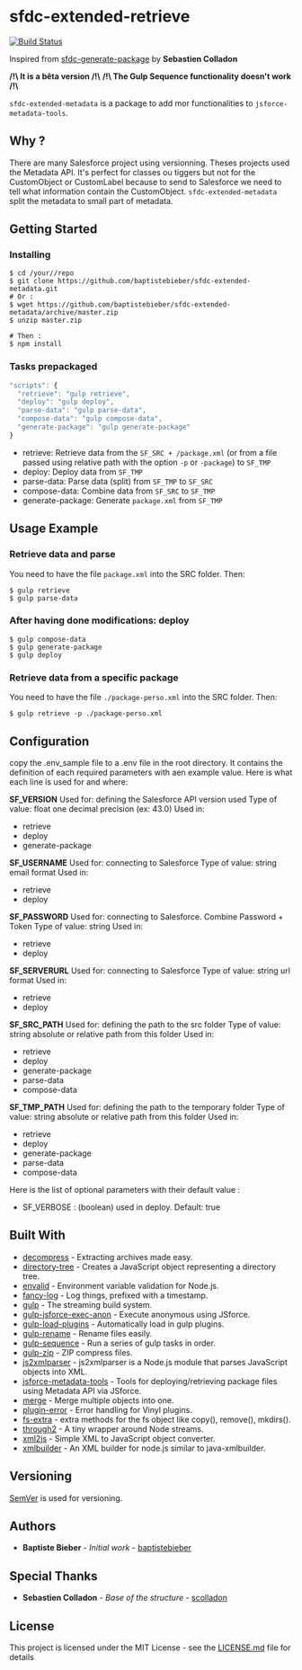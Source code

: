 # sfdc-extended-retrieve

[![Build Status](https://travis-ci.org/baptistebieber/sfdc-extended-metadata.svg?branch=master)](https://travis-ci.org/baptistebieber/sfdc-extended-metadata)

Inspired from [sfdc-generate-package](https://github.com/scolladon/sfdc-generate-package) by **Sebastien Colladon**

**/!\ It is a bêta version /!\\**
**/!\ The Gulp Sequence functionality doesn't work /!\\**

`sfdc-extended-metadata` is a package to add mor functionalities to `jsforce-metadata-tools`.


## Why ?
There are many Salesforce project using versionning. Theses projects used the Metadata API.
It's perfect for classes ou tiggers but not for the CustomObject or CustomLabel because to send to Salesforce we need to tell what information contain the CustomObject.
`sfdc-extended-metadata` split the metadata to small part of metadata.


## Getting Started

### Installing

```
$ cd /your//repo
$ git clone https://github.com/baptistebieber/sfdc-extended-metadata.git
# Or :
$ wget https://github.com/baptistebieber/sfdc-extended-metadata/archive/master.zip
$ unzip master.zip

# Then :
$ npm install
```

### Tasks prepackaged
```javascript
"scripts": {
  "retrieve": "gulp retrieve",
  "deploy": "gulp deploy",
  "parse-data": "gulp parse-data",
  "compose-data": "gulp compose-data",
  "generate-package": "gulp generate-package"
}
```

* retrieve: Retrieve data from the `SF_SRC + /package.xml` (or from a file passed using relative path with the option `-p` or `-package`) to `SF_TMP`
* deploy: Deploy data from `SF_TMP`
* parse-data: Parse data (split) from `SF_TMP` to `SF_SRC`
* compose-data: Combine data from `SF_SRC` to `SF_TMP`
* generate-package: Generate `package.xml` from `SF_TMP`


## Usage Example

### Retrieve data and parse
You need to have the file `package.xml` into the SRC folder.
Then:
```
$ gulp retrieve
$ gulp parse-data
```

### After having done modifications: deploy
```
$ gulp compose-data
$ gulp generate-package
$ gulp deploy
```

### Retrieve data from a specific package
You need to have the file `./package-perso.xml` into the SRC folder.
Then:
```
$ gulp retrieve -p ./package-perso.xml
```


## Configuration
copy the .env_sample file to a .env file in the root directory.
It contains the definition of each required parameters with aen example value.
Here is what each line is used for and where:

**SF_VERSION**
Used for: defining the Salesforce API version used
Type of value: float one decimal precision (ex: 43.0)
Used in:
* retrieve
* deploy
* generate-package

**SF_USERNAME**
Used for: connecting to Salesforce
Type of value: string email format
Used in:
* retrieve
* deploy

**SF_PASSWORD**
Used for: connecting to Salesforce. Combine Password + Token
Type of value: string
Used in:
* retrieve
* deploy

**SF_SERVERURL**
Used for: connecting to Salesforce
Type of value: string url format
Used in:
* retrieve
* deploy

**SF_SRC_PATH**
Used for: defining the path to the src folder
Type of value: string absolute or relative path from this folder
Used in:
* retrieve
* deploy
* generate-package
* parse-data
* compose-data

**SF_TMP_PATH**
Used for: defining the path to the temporary folder
Type of value: string absolute or relative path from this folder
Used in:
* retrieve
* deploy
* generate-package
* parse-data
* compose-data

Here is the list of optional parameters with their default value :
* SF_VERBOSE : (boolean) used in deploy. Default: true


## Built With

* [decompress](https://github.com/kevva/decompress) - Extracting archives made easy.
* [directory-tree](https://github.com/mihneadb/node-directory-tree) - Creates a JavaScript object representing a directory tree.
* [envalid](https://github.com/af/envalid) - Environment variable validation for Node.js.
* [fancy-log](https://github.com/js-cli/fancy-log) - Log things, prefixed with a timestamp.
* [gulp](https://github.com/gulpjs/gulp) - The streaming build system.
* [gulp-jsforce-exec-anon](https://github.com/scolladon/gulp-jsforce-exec-anon) - Execute anonymous using JSforce.
* [gulp-load-plugins](https://github.com/jackfranklin/gulp-load-plugins) - Automatically load in gulp plugins.
* [gulp-rename](https://github.com/hparra/gulp-rename) - Rename files easily.
* [gulp-sequence](https://github.com/teambition/gulp-sequence) - Run a series of gulp tasks in order.
* [gulp-zip](https://github.com/sindresorhus/gulp-zip) - ZIP compress files.
* [js2xmlparser](https://github.com/michaelkourlas/node-js2xmlparser) - js2xmlparser is a Node.js module that parses JavaScript objects into XML.
* [jsforce-metadata-tools](https://github.com/jsforce/jsforce-metadata-tools) - Tools for deploying/retrieving package files using Metadata API via JSforce.
* [merge](https://github.com/yeikos/js.merge) - Merge multiple objects into one.
* [plugin-error](https://github.com/gulpjs/plugin-error) - Error handling for Vinyl plugins.
* [fs-extra](https://github.com/jprichardson/node-fs-extra) - extra methods for the fs object like copy(), remove(), mkdirs().
* [through2](https://github.com/rvagg/through2) - A tiny wrapper around Node streams.
* [xml2js](https://github.com/Leonidas-from-XIV/node-xml2js) - Simple XML to JavaScript object converter.
* [xmlbuilder](https://github.com/oozcitak/xmlbuilder-js) - An XML builder for node.js similar to java-xmlbuilder.


## Versioning

[SemVer](http://semver.org/) is used for versioning.


## Authors

* **Baptiste Bieber** - *Initial work* - [baptistebieber](https://github.com/baptistebieber)


## Special Thanks

* **Sebastien Colladon** - *Base of the structure* - [scolladon](https://github.com/scolladon)


## License

This project is licensed under the MIT License - see the [LICENSE.md](LICENSE.md) file for details
